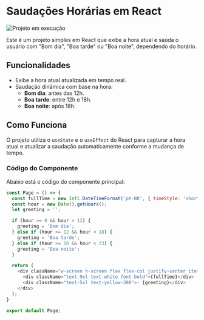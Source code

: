 # Saudações Horárias em React

![Projeto em execução](https://imgur.com/3MoU3Lk.png)

Este é um projeto simples em React que exibe a hora atual e saúda o usuário com "Bom dia", "Boa tarde" ou "Boa noite", dependendo do horário.

## Funcionalidades

- Exibe a hora atual atualizada em tempo real.
- Saudação dinâmica com base na hora:
  - **Bom dia**: antes das 12h.
  - **Boa tarde**: entre 12h e 18h.
  - **Boa noite**: após 18h.

## Como Funciona

O projeto utiliza o `useState` e o `useEffect` do React para capturar a hora atual e atualizar a saudação automaticamente conforme a mudança de tempo.

### Código do Componente

Abaixo está o código do componente principal:

```javascript
const Page = () => {
  const fullTime = new Intl.DateTimeFormat('pt-BR', { timeStyle: 'short', hour12: false }).format();
  const hour = new Date().getHours();
  let greeting = '';

  if (hour >= 0 && hour < 12) {
    greeting = 'Bom dia';
  } else if (hour >= 12 && hour < 18) {
    greeting = 'Boa tarde';
  } else if (hour >= 18 && hour < 23) {
    greeting = 'Boa noite';
  }

  return (
    <div className="w-screen h-screen flex flex-col justify-center items-center bg-gradient-to-r from-sky-500 to-indigo-500">
      <div className="text-9xl text-white font-bold">{fullTime}</div>
      <div className="text-5xl text-yellow-300">- {greeting}</div>
    </div>
  );
}

export default Page;
